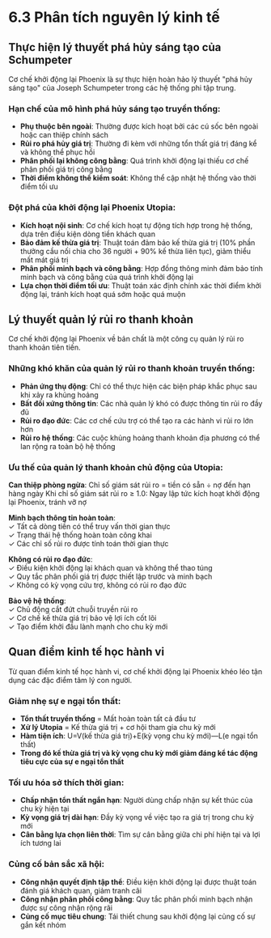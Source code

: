 # 6.3 Phân tích nguyên lý kinh tế

## Thực hiện lý thuyết phá hủy sáng tạo của Schumpeter

Cơ chế khởi động lại Phoenix là sự thực hiện hoàn hảo lý thuyết "phá hủy sáng tạo" của Joseph Schumpeter trong các hệ thống phi tập trung.

### Hạn chế của mô hình phá hủy sáng tạo truyền thống:

* **Phụ thuộc bên ngoài**: Thường được kích hoạt bởi các cú sốc bên ngoài hoặc can thiệp chính sách
* **Rủi ro phá hủy giá trị**: Thường đi kèm với những tổn thất giá trị đáng kể và không thể phục hồi
* **Phân phối lại không công bằng**: Quá trình khởi động lại thiếu cơ chế phân phối giá trị công bằng
* **Thời điểm không thể kiểm soát**: Không thể cập nhật hệ thống vào thời điểm tối ưu

### Đột phá của khởi động lại Phoenix Utopia:

* **Kích hoạt nội sinh**: Cơ chế kích hoạt tự động tích hợp trong hệ thống, dựa trên điều kiện dòng tiền khách quan
* **Bảo đảm kế thừa giá trị**: Thuật toán đảm bảo kế thừa giá trị (10% phần thưởng cầu nối chia cho 36 người + 90% kế thừa liên tục), giảm thiểu mất mát giá trị
* **Phân phối minh bạch và công bằng**: Hợp đồng thông minh đảm bảo tính minh bạch và công bằng của quá trình khởi động lại
* **Lựa chọn thời điểm tối ưu**: Thuật toán xác định chính xác thời điểm khởi động lại, tránh kích hoạt quá sớm hoặc quá muộn

## Lý thuyết quản lý rủi ro thanh khoản

Cơ chế khởi động lại Phoenix về bản chất là một công cụ quản lý rủi ro thanh khoản tiên tiến.

### Những khó khăn của quản lý rủi ro thanh khoản truyền thống:

* **Phản ứng thụ động**: Chỉ có thể thực hiện các biện pháp khắc phục sau khi xảy ra khủng hoảng
* **Bất đối xứng thông tin**: Các nhà quản lý khó có được thông tin rủi ro đầy đủ
* **Rủi ro đạo đức**: Các cơ chế cứu trợ có thể tạo ra các hành vi rủi ro lớn hơn
* **Rủi ro hệ thống**: Các cuộc khủng hoảng thanh khoản địa phương có thể lan rộng ra toàn bộ hệ thống

### Ưu thế của quản lý thanh khoản chủ động của Utopia:

**Can thiệp phòng ngừa**: Chỉ số giám sát rủi ro = tiền có sẵn ÷ nợ đến hạn hàng ngày
Khi chỉ số giám sát rủi ro ≥ 1.0: Ngay lập tức kích hoạt khởi động lại Phoenix, tránh vỡ nợ

**Minh bạch thông tin hoàn toàn**:  
✓ Tất cả dòng tiền có thể truy vấn thời gian thực  
✓ Trạng thái hệ thống hoàn toàn công khai  
✓ Các chỉ số rủi ro được tính toán thời gian thực

**Không có rủi ro đạo đức**:  
✓ Điều kiện khởi động lại khách quan và không thể thao túng  
✓ Quy tắc phân phối giá trị được thiết lập trước và minh bạch  
✓ Không có kỳ vọng cứu trợ, không có rủi ro đạo đức

**Bảo vệ hệ thống**:  
✓ Chủ động cắt đứt chuỗi truyền rủi ro  
✓ Cơ chế kế thừa giá trị bảo vệ lợi ích cốt lõi  
✓ Tạo điểm khởi đầu lành mạnh cho chu kỳ mới

## Quan điểm kinh tế học hành vi

Từ quan điểm kinh tế học hành vi, cơ chế khởi động lại Phoenix khéo léo tận dụng các đặc điểm tâm lý con người.

### Giảm nhẹ sự e ngại tổn thất:

* **Tổn thất truyền thống** = Mất hoàn toàn tất cả đầu tư
* **Xử lý Utopia** = Kế thừa giá trị + cơ hội tham gia chu kỳ mới
* **Hàm tiện ích**: U=V(kế thừa giá trị)+E(kỳ vọng chu kỳ mới)—L(e ngại tổn thất)
* **Trong đó kế thừa giá trị và kỳ vọng chu kỳ mới giảm đáng kể tác động tiêu cực của sự e ngại tổn thất**

### Tối ưu hóa sở thích thời gian:

* **Chấp nhận tổn thất ngắn hạn**: Người dùng chấp nhận sự kết thúc của chu kỳ hiện tại
* **Kỳ vọng giá trị dài hạn**: Đầy kỳ vọng về việc tạo ra giá trị trong chu kỳ mới
* **Cân bằng lựa chọn liên thời**: Tìm sự cân bằng giữa chi phí hiện tại và lợi ích tương lai

### Củng cố bản sắc xã hội:

* **Công nhận quyết định tập thể**: Điều kiện khởi động lại được thuật toán đánh giá khách quan, giảm tranh cãi
* **Công nhận phân phối công bằng**: Quy tắc phân phối minh bạch nhận được sự công nhận rộng rãi
* **Củng cố mục tiêu chung**: Tái thiết chung sau khởi động lại củng cố sự gắn kết nhóm